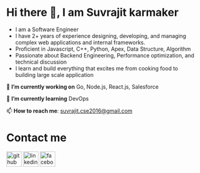 # Hi there 👋, I am Suvrajit karmaker



* I am a Software Engineer
* I have  2+ years of experience designing, developing, and managing complex web applications and internal frameworks.
* Proficient in Javascript, C++, Python, Apex, Data Structure, Algorithm
* Passionate about Backend Engineering, Performance optimization, and technical discussion
* I learn and build everything that excites me from cooking food to building large scale application



🔭 **I’m currently working on** Go, Node.js, React.js, Salesforce

🌱 **I’m currently learning** DevOps

📫 **How to reach me**: suvrajit.cse2016@gmail.com

# Contact me
[<img src='https://img.icons8.com/color/2x/github--v1.png' alt='github' height='40'>](https://github.com/suvrajitkarmaker) [<img src='https://img.icons8.com/color/2x/linkedin.png' alt='linkedin' height='40'>](https://www.linkedin.com/in/suvrajit-karmaker-870114152/)   [<img src='https://img.icons8.com/color/2x/facebook-new.png' alt='facebook' height='40'>](https://www.facebook.com/suvrajit.karmaker.16)
